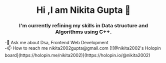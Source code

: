 <h1 align="center">Hi ,I am Nikita Gupta 👋</h1>

<h3 align="center">I'm currently refining my skills in Data structure and Algorithms using C++.</h3>
-💬 Ask me about Dsa, Frontend Web Development<br>
-📫 How to reach me nikita2002gupta@gmail.com
[![@nikita2002's Holopin board](https://holopin.me/nikita2002)](https://holopin.io/@nikita2002)

